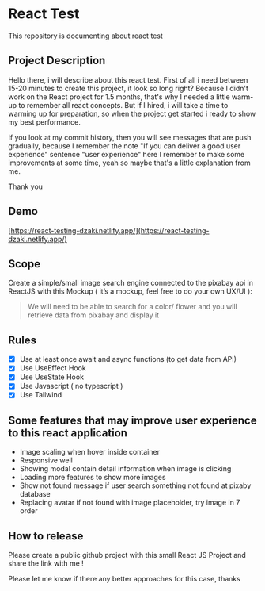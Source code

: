 # React Test

This repository is documenting about react test

## Project Description

Hello there, i will describe about this react test. First of all i need between 15-20 minutes to create this project, it look so long right? Because I didn't work on the React project for 1.5 months, that's why I needed a little warm-up to remember all react concepts. But if I hired, i will take a time to warming up for preparation, so when the project get started i ready to show my best performance.

If you look at my commit history, then you will see messages that are push gradually, because I remember the note "If you can deliver a good user experience" sentence "user experience" here I remember to make some improvements at some time, yeah so maybe that's a little explanation from me.

Thank you

## Demo

[https://react-testing-dzaki.netlify.app/](https://react-testing-dzaki.netlify.app/)

## Scope

Create a simple/small image search engine connected to the pixabay api in ReactJS with this Mockup ( it’s a mockup, feel free to do your own UX/UI ):

> We will need to be able to search for a color/ flower and you will retrieve data from pixabay and display it

## Rules

- [x] Use at least once await and async functions (to get data from API)
- [x] Use UseEffect Hook
- [x] Use UseState Hook
- [x] Use Javascript ( no typescript )
- [x] Use Tailwind

## Some features that may improve user experience to this react application

- Image scaling when hover inside container
- Responsive well
- Showing modal contain detail information when image is clicking
- Loading more features to show more images
- Show not found message if user search something not found at pixaby database
- Replacing avatar if not found with image placeholder, try image in 7 order

## How to release

Please create a public github project with this small React JS Project and share the link with me !

Please let me know if there any better approaches for this case, thanks
